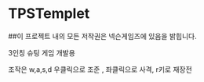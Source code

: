 # TPSTemplet

##이 프로젝트 내의 모든 저작권은 넥슨게임즈에 있음을 밝힙니다.

 3인칭 슈팅 게임 개발용

조작은 w,a,s,d 우클릭으로 조준 , 좌클릭으로 사격, r키로 재장전


